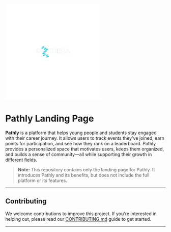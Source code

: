 <p align="left">
  <img src="public/logo1-nobg.png" alt="Pathly Logo" width="300" />
</p>

# Pathly Landing Page

**Pathly** is a platform that helps young people and students stay engaged with their career journey. It allows users to track events they've joined, earn points for participation, and see how they rank on a leaderboard. Pathly provides a personalized space that motivates users, keeps them organized, and builds a sense of community—all while supporting their growth in different fields.

> **Note:** This repository contains only the landing page for Pathly. It introduces Pathly and its benefits, but does not include the full platform or its features.

---

## Contributing

We welcome contributions to improve this project. 
If you're interested in helping out, please read our [CONTRIBUTING.md](/contribution.md) guide to get started.

---

